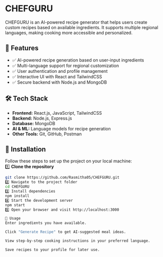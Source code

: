 # CHEFGURU  
CHEFGURU is an AI-powered recipe generator that helps users create custom recipes based on available ingredients. It supports multiple regional languages, making cooking more accessible and personalized.  

## 🌟 Features  
- ✅ AI-powered recipe generation based on user-input ingredients  
- ✅ Multi-language support for regional customization  
- ✅ User authentication and profile management  
- ✅ Interactive UI with React and TailwindCSS  
- ✅ Secure backend with Node.js and MongoDB  

## 🛠️ Tech Stack  
- **Frontend:** React.js, JavaScript, TailwindCSS  
- **Backend:** Node.js, Express.js  
- **Database:** MongoDB  
- **AI & ML:** Language models for recipe generation  
- **Other Tools:** Git, GitHub, Postman  

## 🚀 Installation  
Follow these steps to set up the project on your local machine:  
1️⃣ **Clone the repository**  
```bash
git clone https://github.com/Rasmitha05/CHEFGURU.git
2️⃣ Navigate to the project folder
cd CHEFGURU
3️⃣ Install dependencies
npm install
4️⃣ Start the development server
npm start
5️⃣ Open your browser and visit http://localhost:3000

📌 Usage
Enter ingredients you have available.

Click "Generate Recipe" to get AI-suggested meal ideas.

View step-by-step cooking instructions in your preferred language.

Save recipes to your profile for later use.
